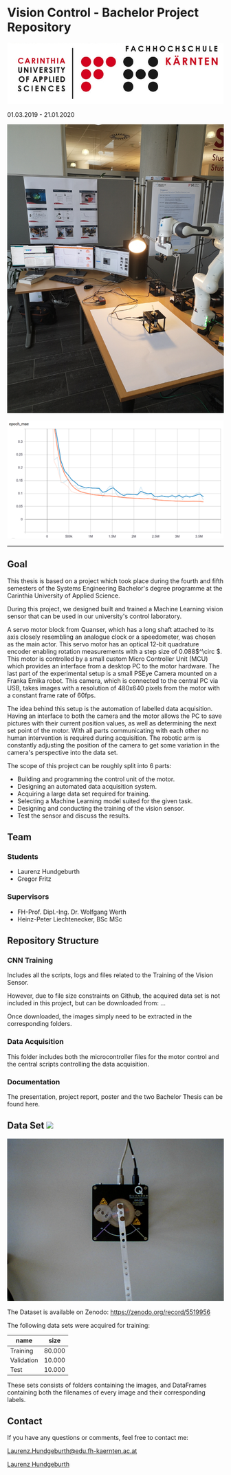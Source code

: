 # Vision Control -  Bachelor Project Repository

![](/Documentation/fh_logo.jpg)

01.03.2019 - 21.01.2020

![](/Documentation/setup_stand.jpg)

![](/Documentation/13_11_mae_plot.PNG)

---

## Goal

This thesis is based on a project which took place during the fourth and fifth semesters of the Systems Engineering Bachelor's degree programme at the Carinthia University of Applied Science.

During this project, we designed built and trained a Machine Learning vision sensor that can be used in our university's control laboratory.

A servo motor block from Quanser, which has a long shaft attached to its axis closely resembling an analogue clock or a speedometer, was chosen as the main actor. This servo motor has an optical 12-bit quadrature encoder enabling rotation measurements with a step size of 0.088$^\circ $.
This motor is controlled by a small custom Micro Controller Unit (MCU) which provides an interface from a desktop PC to the motor hardware. The last part of the experimental setup is a small PSEye Camera mounted on a Franka Emika robot.
This camera, which is connected to the central PC via USB, takes images with a resolution of 480x640 pixels from the motor with a constant frame rate of 60fps.

The idea behind this setup is the automation of labelled data acquisition. Having an interface to both the camera and the motor allows the PC to save pictures with their current position values, as well as determining the next set point of the motor. With all parts communicating with each other no human intervention is required during acquisition. The robotic arm is constantly adjusting the position of the camera to get some variation in the camera's perspective into the data set. 

The scope of this project can be roughly split into 6 parts:

   + Building and programming the control unit of the motor.
   + Designing an automated data acquisition system.
   + Acquiring a large data set required for training.
   + Selecting a Machine Learning model suited for the given task.
   + Designing and conducting the training of the vision sensor.
   + Test the sensor and discuss the results.



## Team

### Students

+ Laurenz Hundgeburth
+ Gregor Fritz

### Supervisors

+ FH-Prof. Dipl.-Ing. Dr. Wolfgang Werth
+ Heinz-Peter Liechtenecker, BSc MSc



## Repository Structure

### CNN Training

Includes all the scripts, logs and files related to the Training of the Vision Sensor.

However, due to file size constraints on Github, the acquired data set is not included in this project, but can be downloaded from: ...

Once downloaded, the images simply need to be extracted in the corresponding folders.

### Data Acquisition

This folder includes both the microcontroller files for the motor control and the central scripts controlling the data acquisition.

### Documentation

The presentation, project report, poster and the two  Bachelor Thesis can be found here.

## Data Set ![](https://zenodo.org/badge/DOI/10.5281/zenodo.5519956.svg)

![](/CNN_Training/images_train/1571743900.829366_0.1.png)

The Dataset is available on Zenodo: https://zenodo.org/record/5519956

The following data sets were acquired for training:

| name       | size   |
| ---------- | ------ |
| Training   | 80.000 |
| Validation | 10.000 |
| Test       | 10.000 |

These sets consists of folders containing the images, and DataFrames containing both the filenames of every image and their corresponding labels.

## Contact

If you have any questions or comments, feel free to contact me:

Laurenz.Hundgeburth@edu.fh-kaernten.ac.at

<script src="https://platform.linkedin.com/badges/js/profile.js" async defer type="text/javascript"></script>
<div class="badge-base LI-profile-badge" data-locale="en_US" data-size="medium" data-theme="light" data-type="HORIZONTAL" data-vanity="laurenz-hundgeburth-50156b219" data-version="v1"><a class="badge-base__link LI-simple-link" href="https://at.linkedin.com/in/laurenz-hundgeburth-50156b219?trk=profile-badge">Laurenz Hundgeburth</a></div>
              
